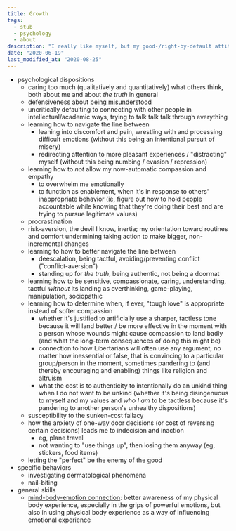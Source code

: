 ```yaml
---
title: Growth
tags:
  - stub
  - psychology
  - about
description: "I really like myself, but my good-/right-by-default attitude has the built-in failure mode of making it difficult to identify areas for growth. Nevertheless, I've found a few things I can work on."
date: "2020-06-19"
last_modified_at: "2020-08-25"
---
```


* psychological dispositions
  * caring too much (qualitatively and quantitatively) what others think, both about me and about _the truth_ in general
  * defensiveness about [being misunderstood](/misunderstood/)
  * uncritically defaulting to connecting with other people in intellectual/academic ways, trying to talk talk talk through everything
  * learning how to navigate the line between
    * leaning into discomfort and pain, wrestling with and processing difficult emotions (without this being an intentional pursuit of misery)
    * redirecting attention to more pleasant experiences / "distracting" myself (without this being numbing / evasion / repression)
  * learning how to _not_ allow my now-automatic compassion and empathy
    * to overwhelm me emotionally
    * to function as enablement, when it's in response to others' inappropriate behavior (ie, figure out how to hold people accountable while knowing that they're doing their best and are trying to pursue legitimate values)
  * procrastination
  * risk-aversion, the devil I know, inertia; my orientation toward routines and comfort undermining taking action to make bigger, non-incremental changes
  * learning to how to better navigate the line between
    * deescalation, being tactful, avoiding/preventing conflict ("conflict-aversion")
    * standing up for _the truth_, being authentic, not being a doormat
  * learning how to be sensitive, compassionate, caring, understanding, tactful _without_ its landing as overthinking, game-playing, manipulation, sociopathic
  * learning how to determine when, if ever, "tough love" is appropriate instead of softer compassion
    * whether it's justified to artificially use a sharper, tactless tone because it will land better / be more effective in the moment with a person whose wounds might cause compassion to land badly (and what the long-term consequences of doing this might be)
    * connection to how Libertarians will often use any argument, no matter how inessential or false, that is convincing to a particular group/person in the moment, sometimes pandering to (and thereby encouraging and enabling) things like religion and altruism
    * what the cost is to authenticity to intentionally do an unkind thing when I do not want to be unkind (whether it's being disingenuous to myself and my values and _who I am_ to be tactless because it's pandering to another person's unhealthy dispositions)
  * susceptibility to the sunken-cost fallacy
  * how the anxiety of one-way door decisions (or cost of reversing certain decisions) leads me to indecision and inaction
    * eg, plane travel
    * not wanting to "use things up", then losing them anyway (eg, stickers, food items)
  * letting the "perfect" be the enemy of the good
* specific behaviors
  * investigating dermatological phenomena
  * nail-biting
* general skills
  * [mind-body-emotion connection](/mind-body-emotion-connection/): better awareness of my physical body experience, especially in the grips of powerful emotions, but also in using physical body experience as a way of influencing emotional experience
